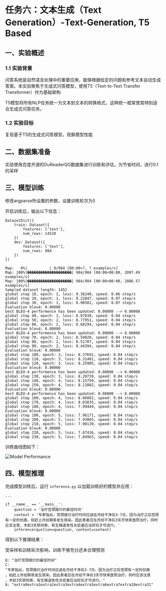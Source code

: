 # 任务六：文本生成（Text Generation）-Text-Generation, T5 Based

## 一、实验概述

### 1.1 实验背景

问答系统是自然语言处理中的重要应用，能够根据给定的问题和参考文本自动生成答案。本实验聚焦于生成式问答模型，使用T5（Text-to-Text Transfer Transformer）作为基础架构

T5模型将所有NLP任务统一为文本到文本的转换格式，这种统一框架使其特别适合生成式问答任务。

### 1.2 实验目标

复现基于T5的生成式问答模型，观察模型性能

## 二、数据集准备

实验使用百度开源的DuReaderQG数据集进行训练和评估，为节省时间，进行0.1的采样

## 三、模型训练

修改argparse所设置的参数，设置训练轮次为5

开启训练后，输出以下信息：

```
DatasetDict({
    train: Dataset({
        features: ['text'],
        num_rows: 14520
    })
    dev: Dataset({
        features: ['text'],
        num_rows: 984
    })
})

Map:   0%|          | 0/984 [00:00<?, ? examples/s]
Map: 100%|��������������������| 984/984 [00:00<00:00, 2097.49 examples/s]
Map: 100%|��������������������| 984/984 [00:00<00:00, 2086.57 examples/s]
Sampled dataset length: 1452
global step 10, epoch: 1, loss: 9.36240, speed: 0.06 step/s
global step 20, epoch: 1, loss: 9.22847, speed: 0.07 step/s
global step 30, epoch: 1, loss: 8.96581, speed: 0.07 step/s
Evaluation bleu4: 0.00000
best BLEU-4 performence has been updated: 0.00000 --> 0.00000
global step 40, epoch: 1, loss: 8.87838, speed: 0.04 step/s
global step 50, epoch: 2, loss: 8.77951, speed: 0.04 step/s
global step 60, epoch: 2, loss: 8.68294, speed: 0.04 step/s
Evaluation bleu4: 0.00000
best BLEU-4 performence has been updated: 0.00000 --> 0.00000
global step 70, epoch: 2, loss: 8.59820, speed: 0.04 step/s
global step 80, epoch: 2, loss: 8.51707, speed: 0.04 step/s
global step 90, epoch: 2, loss: 8.44394, speed: 0.04 step/s
Evaluation bleu4: 0.00000
global step 100, epoch: 3, loss: 8.37691, speed: 0.04 step/s
global step 110, epoch: 3, loss: 8.31401, speed: 0.04 step/s
global step 120, epoch: 3, loss: 8.25905, speed: 0.04 step/s
Evaluation bleu4: 0.00000
best BLEU-4 performence has been updated: 0.00000 --> 0.00000
global step 130, epoch: 3, loss: 8.20739, speed: 0.04 step/s
global step 140, epoch: 4, loss: 8.15759, speed: 0.04 step/s
global step 150, epoch: 4, loss: 8.11082, speed: 0.04 step/s
Evaluation bleu4: 0.00000
best BLEU-4 performence has been updated: 0.00000 --> 0.00000
global step 160, epoch: 4, loss: 8.06881, speed: 0.04 step/s
global step 170, epoch: 4, loss: 8.03035, speed: 0.04 step/s
global step 180, epoch: 4, loss: 7.99449, speed: 0.04 step/s
Evaluation bleu4: 0.00000
global step 190, epoch: 5, loss: 7.96171, speed: 0.04 step/s
global step 200, epoch: 5, loss: 7.93065, speed: 0.04 step/s
global step 210, epoch: 5, loss: 7.90130, speed: 0.04 step/s
Evaluation bleu4: 0.00000
global step 220, epoch: 5, loss: 7.87416, speed: 0.04 step/s
global step 230, epoch: 5, loss: 7.84963, speed: 0.04 step/s
```

训练曲线图如下：

![Model Performance](D:\VSWorkSpace\Python\transformer\answer_generation\output\Model%20Performance.png)

## 四、模型推理

完成模型训练后，运行 `inference.py` 以加载训练好的模型并应用：

```
...

if __name__ == '__main__':
    question = '治疗宫颈糜烂的最佳时间'
    context = '专家指出，宫颈糜烂治疗时间应选在月经干净后3-7日，因为治疗之后宫颈有一定的创面，如赶上月经期易发生感染。因此患者应在月经干净后3天尽快来医院治疗。同时应该注意，术前3天禁同房，有生殖道急性炎症者应治好后才可进行。'
    inference(qustion=question, context=context)
```



得到以下推理结果：

受采样和训练轮次影响，训练不够充分还未合理预测

```
Q: "治疗宫颈糜烂的最佳时间"
C: 
"专家指出，宫颈糜烂治疗时间应选在月经干净后3-7日，因为治疗之后宫颈有一定的创面
，如赶上月经期易发生感染。因此患者应在月经干净后3天尽快来医院治疗。同时应该注意
，术前3天禁同房，有生殖道急性炎症者应治好后才可进行。"
A: "extra0extra1extra2extra3extra4extra5extra6extra7extra20extra31"
```


